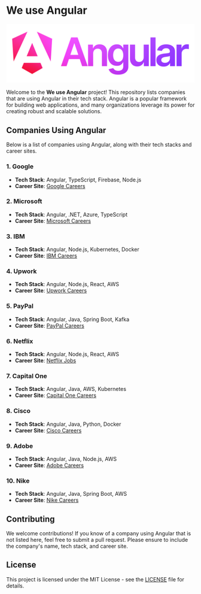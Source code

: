 # We use Angular

![Angular Logo](./angular_logo.png)

Welcome to the **We use Angular** project! This repository lists companies that are using Angular in their tech stack. Angular is a popular framework for building web applications, and many organizations leverage its power for creating robust and scalable solutions.

## Companies Using Angular

Below is a list of companies using Angular, along with their tech stacks and career sites.

### 1. **Google**
- **Tech Stack**: Angular, TypeScript, Firebase, Node.js
- **Career Site**: [Google Careers](https://careers.google.com)

### 2. **Microsoft**
- **Tech Stack**: Angular, .NET, Azure, TypeScript
- **Career Site**: <a href="https://careers.microsoft.com" target="_blank">Microsoft Careers</a>

### 3. **IBM**
- **Tech Stack**: Angular, Node.js, Kubernetes, Docker
- **Career Site**: [IBM Careers](https://careers.ibm.com)

### 4. **Upwork**
- **Tech Stack**: Angular, Node.js, React, AWS
- **Career Site**: [Upwork Careers](https://www.upwork.com/careers)

### 5. **PayPal**
- **Tech Stack**: Angular, Java, Spring Boot, Kafka
- **Career Site**: [PayPal Careers](https://www.paypal.com/us/webapps/mpp/jobs)

### 6. **Netflix**
- **Tech Stack**: Angular, Node.js, React, AWS
- **Career Site**: [Netflix Jobs](https://jobs.netflix.com)

### 7. **Capital One**
- **Tech Stack**: Angular, Java, AWS, Kubernetes
- **Career Site**: [Capital One Careers](https://www.capitalonecareers.com)

### 8. **Cisco**
- **Tech Stack**: Angular, Java, Python, Docker
- **Career Site**: [Cisco Careers](https://jobs.cisco.com)

### 9. **Adobe**
- **Tech Stack**: Angular, Java, Node.js, AWS
- **Career Site**: [Adobe Careers](https://adobe.wd5.myworkdayjobs.com/en-US/external_experienced)

### 10. **Nike**
- **Tech Stack**: Angular, Java, Spring Boot, AWS
- **Career Site**: [Nike Careers](https://jobs.nike.com)

## Contributing

We welcome contributions! If you know of a company using Angular that is not listed here, feel free to submit a pull request. Please ensure to include the company's name, tech stack, and career site.

## License

This project is licensed under the MIT License - see the [LICENSE](LICENSE) file for details.
